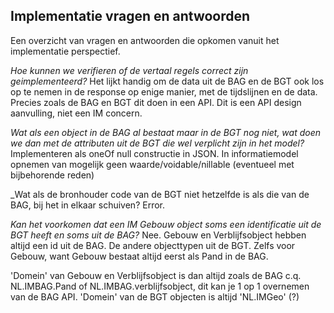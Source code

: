 ## Implementatie vragen en antwoorden

Een overzicht van vragen en antwoorden die opkomen vanuit het implementatie perspectief. 

_Hoe kunnen we verifieren of de vertaal regels correct zijn geimplementeerd?_ 
Het lijkt handig om de data uit de BAG en de BGT ook los op te nemen in de response op enige manier, met de tijdslijnen en de data. Precies zoals de BAG en BGT dit doen in een API. 
Dit is een API design aanvulling, niet een IM concern.  

_Wat als een object in de BAG al bestaat maar in de BGT nog niet, wat doen we dan met de attributen uit de BGT die wel verplicht zijn in het model?_ 
Implementeren als oneOf null constructie in JSON.
In informatiemodel opnemen van mogelijk geen waarde/voidable/nillable (eventueel met bijbehorende reden) 

_Wat als de bronhouder code van de BGT niet hetzelfde is als die van de BAG, bij het in elkaar schuiven? 
Error. 

_Kan het voorkomen dat een IM Gebouw object soms een identificatie uit de BGT heeft en soms uit de BAG?_ 
Nee. Gebouw en Verblijfsobject hebben altijd een id uit de BAG. De andere objecttypen uit de BGT. Zelfs voor Gebouw, want Gebouw bestaat altijd eerst als Pand in de BAG. 

'Domein' van Gebouw en Verblijfsobject is dan altijd zoals de BAG c.q. NL.IMBAG.Pand of NL.IMBAG.verblijfsobject, dit kan je 1 op 1 overnemen van de BAG API. 
'Domein' van de BGT objecten is altijd 'NL.IMGeo' (?)

